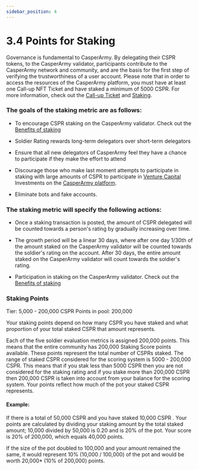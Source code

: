 ```yaml
---
sidebar_position: 4
---
```


# 3.4 Points for Staking

Governance is fundamental to CasperArmy. By delegating their CSPR tokens, to the CasperArmy validator, participants contribute to the CasperArmy network and community, and are the basis for the first step of verifying the trustworthiness of a user account. Please note that in order to access the resources of the CasperArmy platform, you must have at least one Call-up NFT Ticket and have staked a minimum of 5000 CSPR. For more information, check out the <a href="https://docs.casperarmy.org/docs/PRODUCTS%20AND%20SERVICES/2.7-call-up-ticket">Call-up Ticket</a> and <a href="https://docs.casperarmy.org/docs/PRODUCTS%20AND%20SERVICES/2.9-staking">Staking</a>.

### The goals of the staking metric are as follows:

- To encourage CSPR staking on the CasperArmy validator. Check out the <a href="https://docs.casperarmy.org/docs/validator/7.3-Benefits-of-staking">Benefits of staking</a>
 
- Soldier Rating rewards long-term delegators over short-term delegators
 
- Ensure that all new delegators of CasperArmy feel they have a chance to participate if they make the effort to attend
 
- Discourage those who make last moment attempts to participate in staking with large amounts of CSPR to participate in <a href="https://docs.casperarmy.org/docs/PRODUCTS%20AND%20SERVICES/2.3%20Venture%20Capital">Venture Capital</a> Investments on the <a href="https://docs.casperarmy.org/docs/PLATFORM/5.3-Available-features">CasperArmy platform</a>. 
 
- Eliminate bots and fake accounts.

### The staking metric will specify the following actions:

- Once a staking transaction is posted, the amount of CSPR delegated will be counted towards a person's rating by gradually increasing over time.
 
- The growth period will be a linear 30 days, where after one day 1/30th of the amount staked on the CasperArmy validator will be counted towards the soldier's rating on the account. After 30 days, the entire amount staked on the CasperArmy validator will count towards the soldier's rating.
 
- Participation in staking on the CasperArmy validator. Check  out the <a href="https://docs.casperarmy.org/docs/validator/7.3-Benefits-of-staking">Benefits of staking</a>

### Staking Points

Tier: 5,000 - 200,000 CSPR
Points in pool: 200,000

Your staking points depend on how many CSPR you have staked and what proportion of your total staked CSPR that amount represents.
 
Each of the five soldier evaluation metrics is assigned 200,000 points. This means that the entire community has 200,000 Staking Score points available.
 These points represent the total number of CSPRs staked. The range of staked CSPR considered for the scoring system is 5000 - 200,000 CSPR.
This means that if you stak less than 5000 CSPR then you are not considered for the staking rating and if you stake more than 200,000 CSPR then 200,000 CSPR is taken into account from your balance for the scoring system.
 Your points reflect how much of the pot your staked CSPR represents.

#### Example:

If there is a total of 50,000 CSPR and you have staked 10,000 CSPR . Your points are calculated by dividing your staking amount by the total staked amount;
10,000 divided by 50,000 is 0.20 and is 20% of the pot. Your score is 20% of 200,000, which equals 40,000 points.
 
If the size of the pot doubled to 100,000 and your amount remained the same, it would represent 10% (10,000 / 100,000) of the pot and would be worth 20,000* (10% of 200,000) points.
